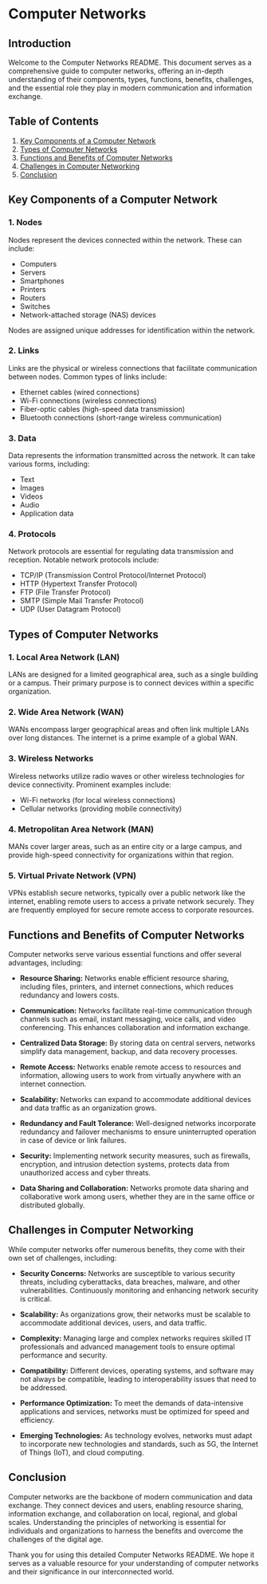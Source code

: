 # Computer Networks

## Introduction

Welcome to the Computer Networks README. This document serves as a comprehensive guide to computer networks, offering an in-depth understanding of their components, types, functions, benefits, challenges, and the essential role they play in modern communication and information exchange.

## Table of Contents

1. [Key Components of a Computer Network](#key-components-of-a-computer-network)
2. [Types of Computer Networks](#types-of-computer-networks)
3. [Functions and Benefits of Computer Networks](#functions-and-benefits-of-computer-networks)
4. [Challenges in Computer Networking](#challenges-in-computer-networking)
5. [Conclusion](#conclusion)

## Key Components of a Computer Network

### 1. Nodes

Nodes represent the devices connected within the network. These can include:
- Computers
- Servers
- Smartphones
- Printers
- Routers
- Switches
- Network-attached storage (NAS) devices

Nodes are assigned unique addresses for identification within the network.

### 2. Links

Links are the physical or wireless connections that facilitate communication between nodes. Common types of links include:
- Ethernet cables (wired connections)
- Wi-Fi connections (wireless connections)
- Fiber-optic cables (high-speed data transmission)
- Bluetooth connections (short-range wireless communication)

### 3. Data

Data represents the information transmitted across the network. It can take various forms, including:
- Text
- Images
- Videos
- Audio
- Application data

### 4. Protocols

Network protocols are essential for regulating data transmission and reception. Notable network protocols include:
- TCP/IP (Transmission Control Protocol/Internet Protocol)
- HTTP (Hypertext Transfer Protocol)
- FTP (File Transfer Protocol)
- SMTP (Simple Mail Transfer Protocol)
- UDP (User Datagram Protocol)

## Types of Computer Networks

### 1. Local Area Network (LAN)

LANs are designed for a limited geographical area, such as a single building or a campus. Their primary purpose is to connect devices within a specific organization.

### 2. Wide Area Network (WAN)

WANs encompass larger geographical areas and often link multiple LANs over long distances. The internet is a prime example of a global WAN.

### 3. Wireless Networks

Wireless networks utilize radio waves or other wireless technologies for device connectivity. Prominent examples include:
- Wi-Fi networks (for local wireless connections)
- Cellular networks (providing mobile connectivity)

### 4. Metropolitan Area Network (MAN)

MANs cover larger areas, such as an entire city or a large campus, and provide high-speed connectivity for organizations within that region.

### 5. Virtual Private Network (VPN)

VPNs establish secure networks, typically over a public network like the internet, enabling remote users to access a private network securely. They are frequently employed for secure remote access to corporate resources.

## Functions and Benefits of Computer Networks

Computer networks serve various essential functions and offer several advantages, including:

- **Resource Sharing:** Networks enable efficient resource sharing, including files, printers, and internet connections, which reduces redundancy and lowers costs.

- **Communication:** Networks facilitate real-time communication through channels such as email, instant messaging, voice calls, and video conferencing. This enhances collaboration and information exchange.

- **Centralized Data Storage:** By storing data on central servers, networks simplify data management, backup, and data recovery processes.

- **Remote Access:** Networks enable remote access to resources and information, allowing users to work from virtually anywhere with an internet connection.

- **Scalability:** Networks can expand to accommodate additional devices and data traffic as an organization grows.

- **Redundancy and Fault Tolerance:** Well-designed networks incorporate redundancy and failover mechanisms to ensure uninterrupted operation in case of device or link failures.

- **Security:** Implementing network security measures, such as firewalls, encryption, and intrusion detection systems, protects data from unauthorized access and cyber threats.

- **Data Sharing and Collaboration:** Networks promote data sharing and collaborative work among users, whether they are in the same office or distributed globally.

## Challenges in Computer Networking

While computer networks offer numerous benefits, they come with their own set of challenges, including:

- **Security Concerns:** Networks are susceptible to various security threats, including cyberattacks, data breaches, malware, and other vulnerabilities. Continuously monitoring and enhancing network security is critical.

- **Scalability:** As organizations grow, their networks must be scalable to accommodate additional devices, users, and data traffic.

- **Complexity:** Managing large and complex networks requires skilled IT professionals and advanced management tools to ensure optimal performance and security.

- **Compatibility:** Different devices, operating systems, and software may not always be compatible, leading to interoperability issues that need to be addressed.

- **Performance Optimization:** To meet the demands of data-intensive applications and services, networks must be optimized for speed and efficiency.

- **Emerging Technologies:** As technology evolves, networks must adapt to incorporate new technologies and standards, such as 5G, the Internet of Things (IoT), and cloud computing.

## Conclusion

Computer networks are the backbone of modern communication and data exchange. They connect devices and users, enabling resource sharing, information exchange, and collaboration on local, regional, and global scales. Understanding the principles of networking is essential for individuals and organizations to harness the benefits and overcome the challenges of the digital age.

Thank you for using this detailed Computer Networks README. We hope it serves as a valuable resource for your understanding of computer networks and their significance in our interconnected world.
